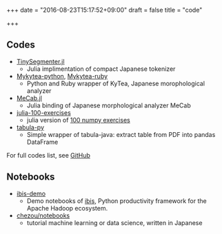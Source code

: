 +++
date = "2016-08-23T15:17:52+09:00"
draft = false
title = "code"

+++

## Codes

- [TinySegmenter.jl](https://github.com/chezou/TinySegmenter.jl)
  - Julia implimentation of compact Japanese tokenizer
- [Mykytea-python](https://github.com/chezou/Mykytea-python), [Mykytea-ruby](https://github.com/chezou/Mykytea-ruby)
  - Python and Ruby wrapper of KyTea, Japanese morophological analyzer
- [MeCab.jl](https://github.com/chezou/MeCab.jl)
  - Julia binding of Japanese morphological analyzer MeCab
- [julia-100-exercises](https://github.com/chezou/julia-100-exercises)
  - julia version of [100 numpy exercises](http://www.loria.fr/~rougier/teaching/numpy.100/)
- [tabula-py](https://github.com/chezou/tabula-py)
  - Simple wrapper of tabula-java: extract table from PDF into pandas DataFrame

For full codes list, see [GitHub](//github.com/chezou)

## Notebooks

- [ibis-demo](https://github.com/chezou/ibis-demo)
  - Demo notebooks of [ibis](http://www.ibis-project.org/), Python productivity framework for the Apache Hadoop ecosystem.
- [chezou/notebooks](https://github.com/chezou/notebooks)
  - tutorial machine learning or data science, written in Japanese
